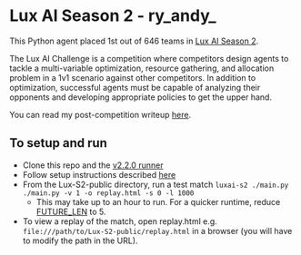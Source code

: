 # Lux AI Season 2 - ry_andy_

This Python agent placed 1st out of 646 teams in [Lux AI Season 2](https://www.kaggle.com/competitions/lux-ai-season-2/overview).

The Lux AI Challenge is a competition where competitors design agents to tackle a multi-variable optimization, resource gathering, and allocation problem in a 1v1 scenario against other competitors. In addition to optimization, successful agents must be capable of analyzing their opponents and developing appropriate policies to get the upper hand.

You can read my post-competition writeup [here](https://www.kaggle.com/competitions/lux-ai-season-2/discussion/407982).

## To setup and run

- Clone this repo and the [v2.2.0 runner](https://github.com/Lux-AI-Challenge/Lux-Design-S2/tree/v2.2.0)
- Follow setup instructions described [here](https://github.com/Lux-AI-Challenge/Lux-Design-S2/blob/v2.2.0/README.md#getting-started)
- From the Lux-S2-public directory, run a test match `luxai-s2 ./main.py ./main.py -v 1 -o replay.html -s 0 -l 1000`
  - This may take up to an hour to run. For a quicker runtime, reduce [FUTURE_LEN](https://github.com/ryandy/Lux-S2-public/blob/main/luxry/util.py#L23) to 5.
- To view a replay of the match, open replay.html e.g. `file:///path/to/Lux-S2-public/replay.html` in a browser (you will have to modify the path in the URL).

